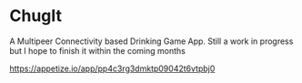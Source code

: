 # ChugIt
A Multipeer Connectivity based Drinking Game App. Still a work in progress but I hope to finish it within the coming months

https://appetize.io/app/pp4c3rg3dmktp09042t6vtpbj0
